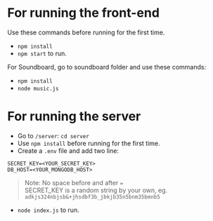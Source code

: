 # For running the front-end

Use these commands before running for the first time.

- `npm install`
- `npm start` to run.

For Soundboard, go to soundboard folder and use these commands:

- `npm install`
- `node music.js`

# For running the server

- Go to `/server`: `cd server`
- Use `npm install` before running for the first time.
- Create a `.env` file and add two line: <br>
 ```
 SECRET_KEY=<YOUR_SECRET_KEY>
 DB_HOST=<YOUR_MONGODB_HOST>
 ```
>Note: No space before and after `=` <br>
>SECRET_KEY is a random string by your own, eg. `adkjs324nbjsb&+jhsdbf3b_jbkjb35n5bnm35bmnb5`
- `node index.js` to run.
